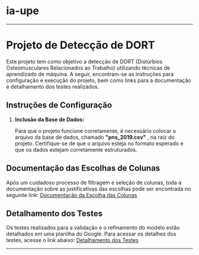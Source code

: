 # ia-upe

---

# Projeto de Detecção de DORT

Este projeto tem como objetivo a detecção de DORT (Distúrbios Osteomusculares Relacionados ao Trabalho) utilizando técnicas de aprendizado de máquina. A seguir, encontram-se as instruções para configuração e execução do projeto, bem como links para a documentação e detalhamento dos testes realizados.

## Instruções de Configuração

1. **Inclusão da Base de Dados:**

   Para que o projeto funcione corretamente, é necessário colocar o arquivo da base de dados, chamado  **"pns_2019.csv"** , na raiz do projeto. Certifique-se de que o arquivo esteja no formato esperado e que os dados estejam corretamente estruturados.

## Documentação das Escolhas de Colunas

Após um cuidadoso processo de filtragem e seleção de colunas, toda a documentação sobre as justificativas das escolhas pode ser encontrada no seguinte link:
[Documentação da Escolha das Colunas](https://docs.google.com/document/d/1yBCj50EVbTyq3Xk5w7_z2kR29zQ3XLmJTiSCYmSBJ-g/edit?usp=sharing)

## Detalhamento dos Testes

Os testes realizados para a validação e o refinamento do modelo estão detalhados em uma planilha do Google. Para acessar os detalhes dos testes, acesse o link abaixo:
[Detalhamento dos Testes](https://docs.google.com/spreadsheets/d/1XoQlciQziKqu7kDrkvHho1kldm8jD9FgtAVaVkUJYn0/edit?usp=sharing)

---
